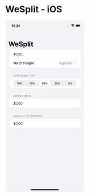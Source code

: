 # WeSplit - iOS

<img src="https://raw.githubusercontent.com/nzwnabdulwahid/wesplit-ios/main/Screenshot.png" width="250">
